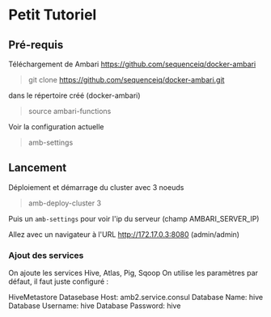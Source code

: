 # Petit Tutoriel


## Pré-requis
Téléchargement de Ambari <https://github.com/sequenceiq/docker-ambari>
>git clone https://github.com/sequenceiq/docker-ambari.git



dans le répertoire créé (docker-ambari)
>source ambari-functions

Voir la configuration actuelle
>amb-settings


## Lancement

Déploiement et démarrage du cluster avec 3 noeuds
>amb-deploy-cluster 3

Puis un ``amb-settings`` pour voir l'ip du serveur (champ AMBARI_SERVER_IP)

Allez avec un navigateur à l'URL <http://172.17.0.3:8080> (admin/admin)


### Ajout des services
On ajoute les services Hive, Atlas, Pig, Sqoop
On utilise les paramètres par défaut, il faut juste configuré :

HiveMetastore
Datasebase Host: amb2.service.consul
Database Name: hive
Database Username: hive
Database Password: hive



